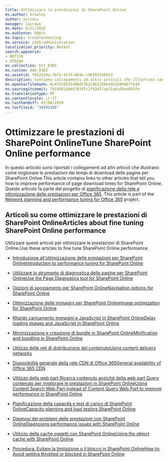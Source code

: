 ```yaml
---
title: Ottimizzare le prestazioni di SharePoint Online
ms.author: krowley
author: kccross
manager: laurawi
ms.date: 6/21/2018
ms.audience: Admin
ms.topic: troubleshooting
ms.service: o365-administration
localization_priority: Normal
search.appverid:
- MET150
- SPO160
ms.collection: Ent_O365
ms.custom: Adm_O365
ms.assetid: f0522d4a-fbf4-41f9-854e-c9b59555091d
description: Contiene collegamenti ad altri articoli che illustrano come migliorare le prestazioni dei tempi di download delle pagine per SharePoint Online.
ms.openlocfilehash: 8c4f3c0545408457b2c0b5150ea062b9666f7e44
ms.sourcegitcommit: 7814d01db4d7618fc2f9381faef1a6a45ea063fe
ms.translationtype: MT
ms.contentlocale: it-IT
ms.lasthandoff: 03/08/2019
ms.locfileid: "30492936"
---
```

# <a name="tune-sharepoint-online-performance"></a><span data-ttu-id="cdc0b-103">Ottimizzare le prestazioni di SharePoint Online</span><span class="sxs-lookup"><span data-stu-id="cdc0b-103">Tune SharePoint Online performance</span></span>

<span data-ttu-id="cdc0b-104">In questo articolo sono riportati i collegamenti ad altri articoli che illustrano come migliorare le prestazioni dei tempi di download delle pagine per SharePoint Online.</span><span class="sxs-lookup"><span data-stu-id="cdc0b-104">This article contains links to other articles that tell you how to improve performance of page download times for SharePoint Online.</span></span> <span data-ttu-id="cdc0b-105">Questo articolo fa parte del progetto di [pianificazione della rete e ottimizzazione delle prestazioni per Office 365](https://aka.ms/tune) .</span><span class="sxs-lookup"><span data-stu-id="cdc0b-105">This article is part of the [Network planning and performance tuning for Office 365](https://aka.ms/tune) project.</span></span>
   
## <a name="articles-about-fine-tuning-sharepoint-online-performance"></a><span data-ttu-id="cdc0b-106">Articoli su come ottimizzare le prestazioni di SharePoint Online</span><span class="sxs-lookup"><span data-stu-id="cdc0b-106">Articles about fine tuning SharePoint Online performance</span></span>

<span data-ttu-id="cdc0b-107">Utilizzare questi articoli per ottimizzare le prestazioni di SharePoint Online.</span><span class="sxs-lookup"><span data-stu-id="cdc0b-107">Use these articles to fine tune SharePoint Online performance.</span></span>
  
- [<span data-ttu-id="cdc0b-108">Introduzione all'ottimizzazione delle prestazioni per SharePoint Online</span><span class="sxs-lookup"><span data-stu-id="cdc0b-108">Introduction to performance tuning for SharePoint Online</span></span>](introduction-to-performance-tuning-for-sharepoint-online.md)
    
- [<span data-ttu-id="cdc0b-109">Utilizzare lo strumento di diagnostica delle pagine per SharePoint Online</span><span class="sxs-lookup"><span data-stu-id="cdc0b-109">Use the Page Diagnostics tool for SharePoint Online</span></span>](page-diagnostics-for-spo.md)
    
- [<span data-ttu-id="cdc0b-110">Opzioni di spostamento per SharePoint Online</span><span class="sxs-lookup"><span data-stu-id="cdc0b-110">Navigation options for SharePoint Online</span></span>](navigation-options-for-sharepoint-online.md)
    
- [<span data-ttu-id="cdc0b-111">Ottimizzazione delle immagini per SharePoint Online</span><span class="sxs-lookup"><span data-stu-id="cdc0b-111">Image optimization for SharePoint Online</span></span>](image-optimization-for-sharepoint-online.md)
    
- [<span data-ttu-id="cdc0b-112">Ritardo caricamento immagini e JavaScript in SharePoint Online</span><span class="sxs-lookup"><span data-stu-id="cdc0b-112">Delay loading images and JavaScript in SharePoint Online</span></span>](delay-loading-images-and-javascript-in-sharepoint-online.md)
    
- [<span data-ttu-id="cdc0b-113">Minimizzazione e creazione di bundle in SharePoint Online</span><span class="sxs-lookup"><span data-stu-id="cdc0b-113">Minification and bundling in SharePoint Online</span></span>](minification-and-bundling-in-sharepoint-online.md)
    
- [<span data-ttu-id="cdc0b-114">Utilizzo delle reti di distribuzione del contenuto</span><span class="sxs-lookup"><span data-stu-id="cdc0b-114">Using content delivery networks</span></span>](using-content-delivery-networks-with-sharepoint-online.md)
    
 - [<span data-ttu-id="cdc0b-115">Disponibilità generale della rete CDN di Office 365</span><span class="sxs-lookup"><span data-stu-id="cdc0b-115">General availability of Office 365 CDN</span></span>](https://dev.office.com/blogs/general-availability-of-office-365-cdn)
    
- [<span data-ttu-id="cdc0b-116">Utilizzo della web part Ricerca contenuto anziché della web part Query contenuto per migliorare le prestazioni in SharePoint Online</span><span class="sxs-lookup"><span data-stu-id="cdc0b-116">Using Content Search Web Part instead of Content Query Web Part to improve performance in SharePoint Online</span></span>](using-content-search-web-part-instead-of-content-query-web-part-to-improve-perfo.md)
    
- [<span data-ttu-id="cdc0b-117">Pianificazione della capacità e test di carico di SharePoint Online</span><span class="sxs-lookup"><span data-stu-id="cdc0b-117">Capacity planning and load testing SharePoint Online</span></span>](capacity-planning-and-load-testing-sharepoint-online.md)
    
- [<span data-ttu-id="cdc0b-118">Diagnosi dei problemi delle prestazioni con SharePoint Online</span><span class="sxs-lookup"><span data-stu-id="cdc0b-118">Diagnosing performance issues with SharePoint Online</span></span>](diagnosing-performance-issues-with-sharepoint-online.md)
    
- [<span data-ttu-id="cdc0b-119">Utilizzo della cache oggetti con SharePoint Online</span><span class="sxs-lookup"><span data-stu-id="cdc0b-119">Using the object cache with SharePoint Online</span></span>](using-the-object-cache-with-sharepoint-online.md)
    
- [<span data-ttu-id="cdc0b-120">Procedura: Evitare la limitazione o il blocco in SharePoint Online</span><span class="sxs-lookup"><span data-stu-id="cdc0b-120">How to: Avoid getting throttled or blocked in SharePoint Online</span></span>](https://msdn.microsoft.com/en-us/library/office/dn889829.aspx)
    

